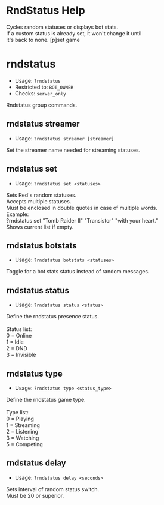 # RndStatus Help

Cycles random statuses or displays bot stats.<br/>If a custom status is already set, it won't change it until<br/>it's back to none. [p]set game

# rndstatus
 - Usage: `?rndstatus `
 - Restricted to: `BOT_OWNER`
 - Checks: `server_only`

Rndstatus group commands.

## rndstatus streamer
 - Usage: `?rndstatus streamer [streamer] `

Set the streamer name needed for streaming statuses.

## rndstatus set
 - Usage: `?rndstatus set <statuses> `

Sets Red's random statuses.<br/>Accepts multiple statuses.<br/>Must be enclosed in double quotes in case of multiple words.<br/>Example:<br/>?rndstatus set "Tomb Raider II" "Transistor" "with your heart."<br/>Shows current list if empty.

## rndstatus botstats
 - Usage: `?rndstatus botstats <statuses> `

Toggle for a bot stats status instead of random messages.

## rndstatus status
 - Usage: `?rndstatus status <status> `

Define the rndstatus presence status.<br/><br/>Status list:<br/>0 = Online<br/>1 = Idle<br/>2 = DND<br/>3 = Invisible

## rndstatus type
 - Usage: `?rndstatus type <status_type> `

Define the rndstatus game type.<br/><br/>Type list:<br/>0 = Playing<br/>1 = Streaming<br/>2 = Listening<br/>3 = Watching<br/>5 = Competing

## rndstatus delay
 - Usage: `?rndstatus delay <seconds> `

Sets interval of random status switch.<br/>Must be 20 or superior.


